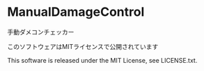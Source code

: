 # ManualDamageControl
手動ダメコンチェッカー

このソフトウェアはMITライセンスで公開されています

This software is released under the MIT License, see LICENSE.txt.
